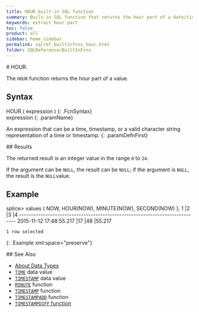 ```yaml
---
title: HOUR built-in SQL function
summary: Built-in SQL function that returns the hour part of a date/time value.
keywords: extract hour part
toc: false
product: all
sidebar: home_sidebar
permalink: sqlref_builtinfcns_hour.html
folder: SQLReference/BuiltInFcns
---
```

<section>
<div class="TopicContent" data-swiftype-index="true" markdown="1">
# HOUR

The `HOUR` function returns the hour part of a value.

## Syntax

<div class="fcnWrapperWide" markdown="1">
    HOUR ( expression )
{: .FcnSyntax}

</div>
<div class="paramList" markdown="1">
expression
{: .paramName}

An expression that can be a time, timestamp, or a valid character string representation of a time or timestamp.
{: .paramDefnFirst}

</div>
## Results

The returned result is an integer value in the range `0` to `24`.

If the argument can be `NULL`, the result can be `NULL`; if the argument
is `NULL`, the result is the `NULL`value.

## Example

<div class="preWrapper" markdown="1">
    splice> values ( NOW, HOUR(NOW), MINUTE(NOW), SECOND(NOW) );
    1                            |2          |3          |4
    ----------------------------------------------------------------------------
    2015-11-12 17:48:55.217      |17         |48         |55.217

    1 row selected
{: .Example xml:space="preserve"}

</div>
## See Also

* [About Data Types](sqlref_datatypes_numerictypes.html)
* [`TIME`](sqlref_builtinfcns_time.html) data value
* [`TIMESTAMP`](sqlref_builtinfcns_timestamp.html) data value
* [`MINUTE`](sqlref_builtinfcns_minute.html) function
* [`TIMESTAMP`](sqlref_builtinfcns_timestamp.html) function
* [`TIMESTAMPADD`](sqlref_builtinfcns_timestampadd.html) function
* [`TIMESTAMPDIFF` function](sqlref_builtinfcns_timestampdiff.html)

</div>
</section>
